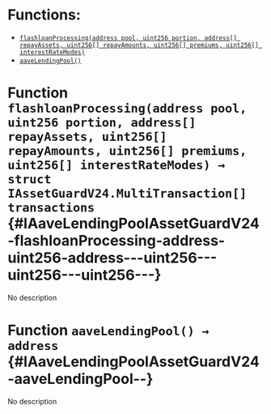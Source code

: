 

# Functions:
- [`flashloanProcessing(address pool, uint256 portion, address[] repayAssets, uint256[] repayAmounts, uint256[] premiums, uint256[] interestRateModes)`](#IAaveLendingPoolAssetGuardV24-flashloanProcessing-address-uint256-address---uint256---uint256---uint256---)
- [`aaveLendingPool()`](#IAaveLendingPoolAssetGuardV24-aaveLendingPool--)



# Function `flashloanProcessing(address pool, uint256 portion, address[] repayAssets, uint256[] repayAmounts, uint256[] premiums, uint256[] interestRateModes) → struct IAssetGuardV24.MultiTransaction[] transactions` {#IAaveLendingPoolAssetGuardV24-flashloanProcessing-address-uint256-address---uint256---uint256---uint256---}
No description




# Function `aaveLendingPool() → address` {#IAaveLendingPoolAssetGuardV24-aaveLendingPool--}
No description




